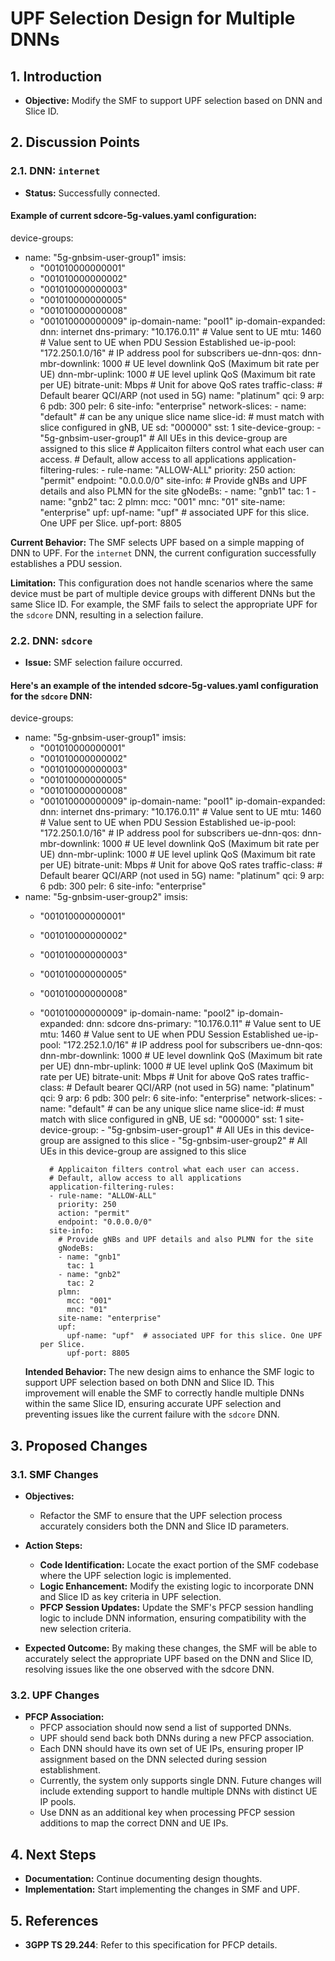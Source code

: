 # UPF Selection Design for Multiple DNNs

## 1. Introduction
- **Objective:** Modify the SMF to support UPF selection based on DNN and Slice ID.

## 2. Discussion Points

### 2.1. DNN: `internet`
- **Status:** Successfully connected.

#### Example of current sdcore-5g-values.yaml configuration:

device-groups:
  - name: "5g-gnbsim-user-group1"
    imsis:
      - "001010000000001"
      - "001010000000002"
      - "001010000000003"
      - "001010000000005"
      - "001010000000008"
      - "001010000000009"
    ip-domain-name: "pool1"
    ip-domain-expanded:
      dnn: internet
      dns-primary: "10.176.0.11"        # Value sent to UE
      mtu: 1460                        # Value sent to UE when PDU Session Established
      ue-ip-pool: "172.250.1.0/16"     # IP address pool for subscribers
      ue-dnn-qos:
        dnn-mbr-downlink: 1000         # UE level downlink QoS (Maximum bit rate per UE)
        dnn-mbr-uplink: 1000           # UE level uplink QoS (Maximum bit rate per UE)
        bitrate-unit: Mbps             # Unit for above QoS rates
        traffic-class:                 # Default bearer QCI/ARP (not used in 5G)
          name: "platinum"
          qci: 9
          arp: 6
          pdb: 300
          pelr: 6
    site-info: "enterprise"
 network-slices:
            - name: "default"      # can be any unique slice name
              slice-id:            # must match with slice configured in gNB, UE
                sd: "000000"
                sst: 1
              site-device-group:
              - "5g-gnbsim-user-group1"   # All UEs in this device-group are assigned to this slice
              # Applicaiton filters control what each user can access.
              # Default, allow access to all applications
              application-filtering-rules:
              - rule-name: "ALLOW-ALL"
                priority: 250
                action: "permit"
                endpoint: "0.0.0.0/0"
              site-info:
                # Provide gNBs and UPF details and also PLMN for the site
                gNodeBs:
                - name: "gnb1"
                  tac: 1
                - name: "gnb2"
                  tac: 2
                plmn:
                  mcc: "001"
                  mnc: "01"
                site-name: "enterprise"
                upf:
                  upf-name: "upf"  # associated UPF for this slice. One UPF per Slice.
                  upf-port: 8805

**Current Behavior:** The SMF selects UPF based on a simple mapping of DNN to UPF. For the `internet` DNN, the current configuration successfully establishes a PDU session.

**Limitation:** This configuration does not handle scenarios where the same device must be part of multiple device groups with different DNNs but the same Slice ID. For example, the SMF fails to select the appropriate UPF for the `sdcore` DNN, resulting in a selection failure.

### 2.2. DNN: `sdcore`
- **Issue:** SMF selection failure occurred.

#### Here's an example of the intended sdcore-5g-values.yaml configuration for the `sdcore` DNN:

device-groups:
  - name: "5g-gnbsim-user-group1"
    imsis:
      - "001010000000001"
      - "001010000000002"
      - "001010000000003"
      - "001010000000005"
      - "001010000000008"
      - "001010000000009"
    ip-domain-name: "pool1"
    ip-domain-expanded:
      dnn: internet
      dns-primary: "10.176.0.11"        # Value sent to UE
      mtu: 1460                        # Value sent to UE when PDU Session Established
      ue-ip-pool: "172.250.1.0/16"     # IP address pool for subscribers
      ue-dnn-qos:
        dnn-mbr-downlink: 1000         # UE level downlink QoS (Maximum bit rate per UE)
        dnn-mbr-uplink: 1000           # UE level uplink QoS (Maximum bit rate per UE)
        bitrate-unit: Mbps             # Unit for above QoS rates
        traffic-class:                 # Default bearer QCI/ARP (not used in 5G)
          name: "platinum"
          qci: 9
          arp: 6
          pdb: 300
          pelr: 6
    site-info: "enterprise"
  - name: "5g-gnbsim-user-group2"
    imsis:
      - "001010000000001"
      - "001010000000002"
      - "001010000000003"
      - "001010000000005"
      - "001010000000008"
      - "001010000000009"
    ip-domain-name: "pool2"
    ip-domain-expanded:
      dnn: sdcore
      dns-primary: "10.176.0.11"        # Value sent to UE
      mtu: 1460                        # Value sent to UE when PDU Session Established
      ue-ip-pool: "172.252.1.0/16"     # IP address pool for subscribers
      ue-dnn-qos:
        dnn-mbr-downlink: 1000         # UE level downlink QoS (Maximum bit rate per UE)
        dnn-mbr-uplink: 1000           # UE level uplink QoS (Maximum bit rate per UE)
        bitrate-unit: Mbps             # Unit for above QoS rates
        traffic-class:                 # Default bearer QCI/ARP (not used in 5G)
          name: "platinum"
          qci: 9
          arp: 6
          pdb: 300
          pelr: 6
    site-info: "enterprise"
 network-slices:
            - name: "default"      # can be any unique slice name
              slice-id:            # must match with slice configured in gNB, UE
                sd: "000000"
                sst: 1
              site-device-group:
              - "5g-gnbsim-user-group1"   # All UEs in this device-group are assigned to this slice
              - "5g-gnbsim-user-group2"   # All UEs in this device-group are assigned to this slice
              
              # Applicaiton filters control what each user can access.
              # Default, allow access to all applications
              application-filtering-rules:
              - rule-name: "ALLOW-ALL"
                priority: 250
                action: "permit"
                endpoint: "0.0.0.0/0"
              site-info:
                # Provide gNBs and UPF details and also PLMN for the site
                gNodeBs:
                - name: "gnb1"
                  tac: 1
                - name: "gnb2"
                  tac: 2
                plmn:
                  mcc: "001"
                  mnc: "01"
                site-name: "enterprise"
                upf:
                  upf-name: "upf"  # associated UPF for this slice. One UPF per Slice.
                  upf-port: 8805
    **Intended Behavior:** The new design aims to enhance the SMF logic to support UPF selection based on both DNN and Slice ID. This improvement will enable the SMF to correctly handle multiple DNNs within the same Slice ID, ensuring accurate UPF selection and preventing issues like the current failure with the `sdcore` DNN.

## 3. Proposed Changes

### 3.1. SMF Changes

- **Objectives:**
  - Refactor the SMF to ensure that the UPF selection process accurately considers both the DNN and Slice ID parameters.

- **Action Steps:**
  - **Code Identification:** Locate the exact portion of the SMF codebase where the UPF selection logic is implemented.
  - **Logic Enhancement:** Modify the existing logic to incorporate DNN and Slice ID as key criteria in UPF selection.
  - **PFCP Session Updates:** Update the SMF's PFCP session handling logic to include DNN information, ensuring compatibility with the new selection criteria.

- **Expected Outcome:** By making these changes, the SMF will be able to accurately select the appropriate UPF based on the DNN and Slice ID, resolving issues like the one observed with the sdcore DNN.

### 3.2. UPF Changes
- **PFCP Association:**
  - PFCP association should now send a list of supported DNNs.
  - UPF should send back both DNNs during a new PFCP association.
  - Each DNN should have its own set of UE IPs, ensuring proper IP assignment based on the DNN selected during session establishment.
  - Currently, the system only supports single DNN. Future changes will include extending support to handle multiple DNNs with distinct UE IP pools.
  - Use DNN as an additional key when processing PFCP session additions to map the correct DNN and UE IPs.
  
## 4. Next Steps
- **Documentation:** Continue documenting design thoughts.
- **Implementation:** Start implementing the changes in SMF and UPF.

## 5. References
- **3GPP TS 29.244**: Refer to this specification for PFCP details.
